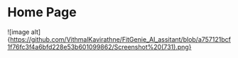 # Home Page
![image alt]{https://github.com/VithmalKavirathne/FitGenie_AI_assitant/blob/a757121bcf1f76fc3f4a6bfd228e53b601099862/Screenshot%20(731).png}
